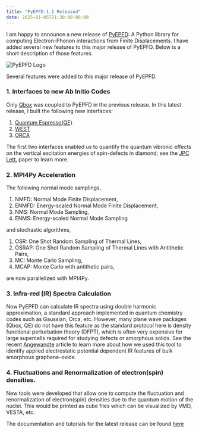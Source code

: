 ```yaml
---
title: "PyEPFD-1.1 Released"
date: 2025-01-05T21:30:00-06:00
---
```


I am happy to announce a new release of [PyEPFD](https://pyepfd.readthedocs.io/en/latest/): A Python library for computing Electron-Phonon interactions from Finite Displacements.
I have added several new features to this major release of PyEPFD. Below is a short description of those features.

![PyEPFD Logo](https://pyepfd.readthedocs.io/en/latest/_static/pyepfd_logo.png) 

Several features were added to this major release of PyEPFD.

### 1. Interfaces to new Ab Initio Codes
Only [Qbox](http://qboxcode.org/) was coupled to PyEPFD in the previous release. In this latest release, I built the following new interfaces:
1. [Quantum Espresso(QE)](https://www.quantum-espresso.org/)
2. [WEST](https://west-code.org/)
3. [ORCA](https://www.faccts.de/orca/)

The first two interfaces enabled us to quantify the quantum vibronic effects on the vertical excitation energies of spin-defects in diamond; see the [JPC Lett.](https://pubs.acs.org/doi/abs/10.1021/acs.jpclett.3c03269) paper to learn more.

### 2. MPI4Py Acceleration 
The following normal mode samplings, 
1. NMFD: Normal Mode Finite Displacement,
2. ENMFD: Energy-scaled Normal Mode Finite Displacement,
3. NMS: Normal Mode Sampling,
5. ENMS: Energy-scaled Normal Mode Sampling

and stochastic algorithms,

1.  OSR: One Shot Random Sampling of Thermal Lines, 
2. OSRAP: One Shot Random Sampling of Thermal Lines with Antithetic Pairs,
3. MC: Monte Carlo Sampling, 
4. MCAP: Monte Carlo with antithetic pairs, 

are now parallelized with MPI4Py.

### 3. Infra-red (IR) Spectra Calculation
Now PyEPFD can calculate IR spectra using double harmonic approximation, a standard approach implemented in quantum chemistry codes such as Gaussian, Orca, etc. However, many plane wave packages (Qbox, QE) do not have this feature as the standard protocol here is density functional perturbation theory (DFPT), which is often very expensive for large supercells required for studying defects or amorphous solids. See the recent [Angewandte](https://onlinelibrary.wiley.com/doi/abs/10.1002/anie.202420680) article to learn more about how we used this tool to identify applied electrostatic potential dependent IR features of bulk amorphous graphene-oxide.  

### 4. Fluctuations and Renormalization of electron(spin) densities.
New tools were developed that allow one to compute the fluctuation and renormalization of electron(spin) densities due to the quantum motion of the nuclei. This would be printed as cube files which can be visualized by VMD, VESTA, etc.

The documentation and tutorials for the latest release can be found [here](https://pyepfd.readthedocs.io/en/latest/)
